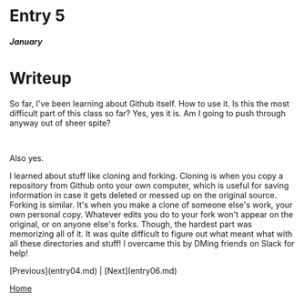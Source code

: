 # Entry 5
##### January

<h1>Writeup</h1>

<p>So far, I've been learning about Github itself. How to use it. Is this the most difficult part of this class so far? Yes, yes it is. Am I going to push through anyway out of sheer spite?</p>
<br>
<p>Also yes.</p>
<p>I learned about stuff like cloning and forking. Cloning is when you copy a repository from Github onto your own computer, which is useful for saving information in case it gets deleted or messed up on the original source. Forking is similar. It's when you make a clone of someone else's work, your own personal copy. Whatever edits you do to your fork won't appear on the original, or on anyone else's forks. Though, the hardest part was memorizing all of it. It was quite difficult to figure out what meant what with all these directories and stuff! I overcame this by DMing friends on Slack for help!</p>
[Previous](entry04.md) | [Next](entry06.md)

[Home](../README.md)
